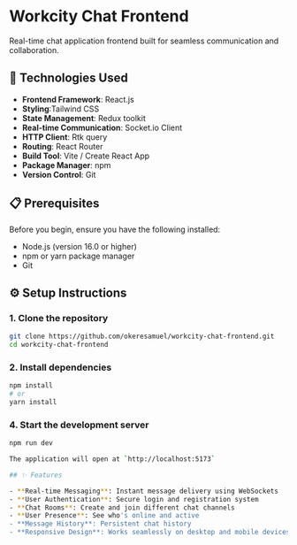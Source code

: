 # Workcity Chat Frontend

Real-time chat application frontend built for seamless communication and collaboration.

## 🚀 Technologies Used

- **Frontend Framework**: React.js
- **Styling**:Tailwind CSS
- **State Management**: Redux toolkit
- **Real-time Communication**: Socket.io Client
- **HTTP Client**: Rtk query
- **Routing**: React Router
- **Build Tool**: Vite / Create React App
- **Package Manager**: npm
- **Version Control**: Git

## 📋 Prerequisites

Before you begin, ensure you have the following installed:

- Node.js (version 16.0 or higher)
- npm or yarn package manager
- Git

## ⚙️ Setup Instructions

### 1. Clone the repository
```bash
git clone https://github.com/okeresamuel/workcity-chat-frontend.git
cd workcity-chat-frontend
```

### 2. Install dependencies
```bash
npm install
# or
yarn install
```

### 4. Start the development server
```bash
npm run dev

The application will open at `http://localhost:5173`

## ✨ Features

- **Real-time Messaging**: Instant message delivery using WebSockets
- **User Authentication**: Secure login and registration system
- **Chat Rooms**: Create and join different chat channels
- **User Presence**: See who's online and active
- **Message History**: Persistent chat history
- **Responsive Design**: Works seamlessly on desktop and mobile devices
